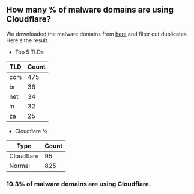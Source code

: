 ## How many % of malware domains are using Cloudflare?


We downloaded the malware domains from [here](https://urlhaus.abuse.ch) and filter out duplicates.
Here's the result.


[//]: # (start replacement)


- Top 5 TLDs

| TLD | Count |
| --- | --- |
| com | 475 |
| br | 36 |
| net | 34 |
| in | 32 |
| za | 25 |


- Cloudflare %

| Type | Count |
| --- | --- |
| Cloudflare | 95 |
| Normal | 825 |


### 10.3% of malware domains are using Cloudflare.